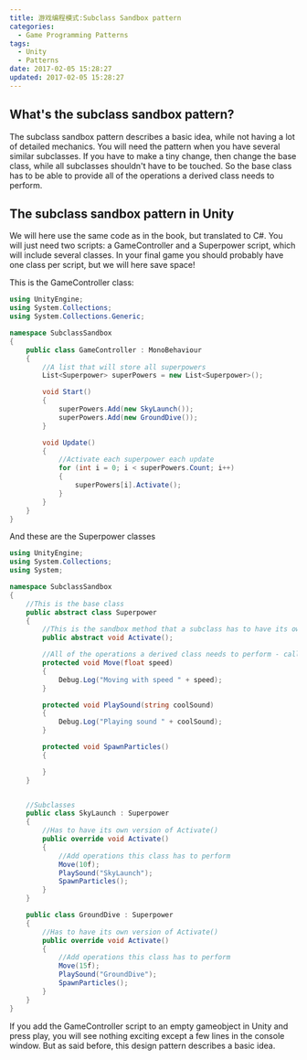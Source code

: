 ```yaml
---
title: 游戏编程模式:Subclass Sandbox pattern
categories: 
  - Game Programming Patterns
tags:
  - Unity
  - Patterns
date: 2017-02-05 15:28:27
updated: 2017-02-05 15:28:27
---
```


## What's the subclass sandbox pattern?

The subclass sandbox pattern describes a basic idea, while not having a lot of detailed mechanics. You will need the pattern when you have several similar subclasses. If you have to make a tiny change, then change the base class, while all subclasses shouldn't have to be touched. So the base class has to be able to provide all of the operations a derived class needs to perform.

<!--more-->

## The subclass sandbox pattern in Unity

We will here use the same code as in the book, but translated to C#. You will just need two scripts: a GameController and a Superpower script, which will include several classes. In your final game you should probably have one class per script, but we will here save space!

This is the GameController class:

```cs
using UnityEngine;
using System.Collections;
using System.Collections.Generic;

namespace SubclassSandbox
{
    public class GameController : MonoBehaviour
    {
        //A list that will store all superpowers
        List<Superpower> superPowers = new List<Superpower>();

        void Start()
        {
            superPowers.Add(new SkyLaunch());
            superPowers.Add(new GroundDive());
        }

        void Update()
        {
            //Activate each superpower each update
            for (int i = 0; i < superPowers.Count; i++)
            {
                superPowers[i].Activate();
            }
        }
    }
}
```

And these are the Superpower classes

```cs
using UnityEngine;
using System.Collections;
using System;

namespace SubclassSandbox
{
    //This is the base class
    public abstract class Superpower
    {        
        //This is the sandbox method that a subclass has to have its own version of
        public abstract void Activate();

        //All of the operations a derived class needs to perform - called from Activate()
        protected void Move(float speed)
        {
            Debug.Log("Moving with speed " + speed);
        }

        protected void PlaySound(string coolSound)
        {
            Debug.Log("Playing sound " + coolSound);
        }

        protected void SpawnParticles()
        {

        }
    }


    //Subclasses
    public class SkyLaunch : Superpower
    {
        //Has to have its own version of Activate()
        public override void Activate()
        {
            //Add operations this class has to perform
            Move(10f);
            PlaySound("SkyLaunch");
            SpawnParticles();
        }
    }

    public class GroundDive : Superpower
    {
        //Has to have its own version of Activate()
        public override void Activate()
        {
            //Add operations this class has to perform
            Move(15f);
            PlaySound("GroundDive");
            SpawnParticles();
        }
    }
}
```

If you add the GameController script to an empty gameobject in Unity and press play, you will see nothing exciting except a few lines in the console window. But as said before, this design pattern describes a basic idea.